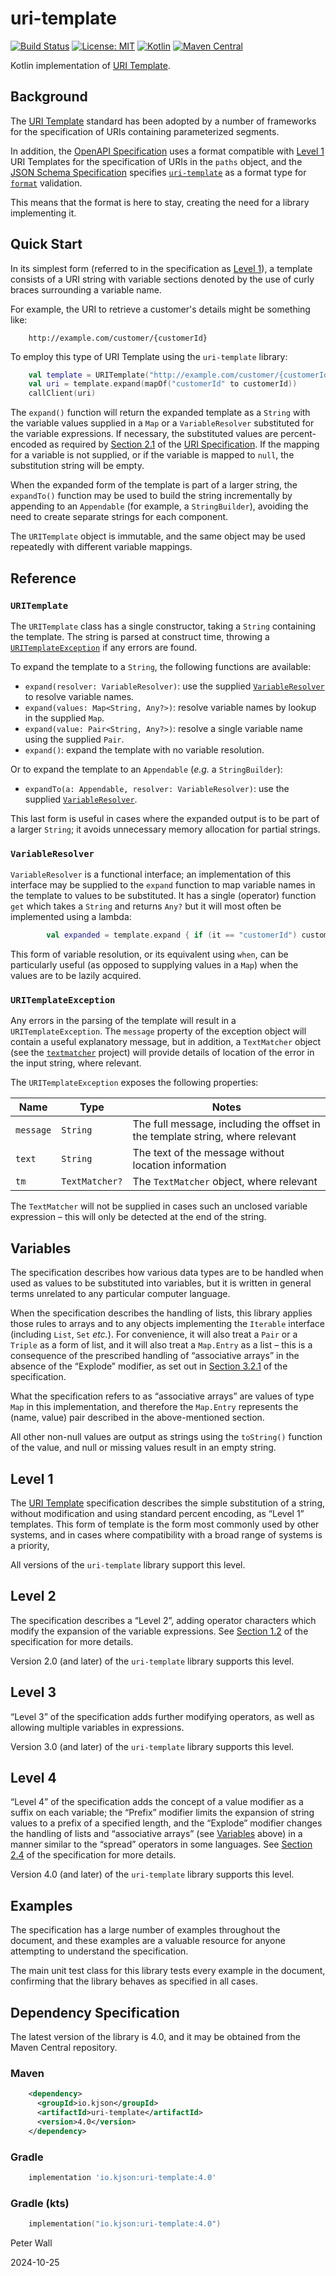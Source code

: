 # uri-template

[![Build Status](https://github.com/pwall567/uri-template/actions/workflows/build.yml/badge.svg)](https://github.com/pwall567/uri-template/actions/workflows/build.yml)
[![License: MIT](https://img.shields.io/badge/License-MIT-yellow.svg)](https://opensource.org/licenses/MIT)
[![Kotlin](https://img.shields.io/static/v1?label=Kotlin&message=v1.9.24&color=7f52ff&logo=kotlin&logoColor=7f52ff)](https://github.com/JetBrains/kotlin/releases/tag/v1.9.24)
[![Maven Central](https://img.shields.io/maven-central/v/io.kjson/uri-template?label=Maven%20Central)](https://search.maven.org/search?q=g:%22io.kjson%22%20AND%20a:%uri-template%22)

Kotlin implementation of [URI Template](https://www.rfc-editor.org/rfc/rfc6570.html).

## Background

The [URI Template](https://www.rfc-editor.org/rfc/rfc6570.html) standard has been adopted by a number of frameworks for
the specification of URIs containing parameterized segments.

In addition, the [OpenAPI Specification](https://swagger.io/specification/) uses a format compatible with
[Level 1](#level-1) URI Templates for the specification of URIs in the `paths` object, and the
[JSON Schema Specification](https://json-schema.org/specification) specifies
[`uri-template`](https://json-schema.org/draft/2020-12/json-schema-validation#name-uri-template) as a format type for
[`format`](https://json-schema.org/draft/2020-12/json-schema-validation#name-vocabularies-for-semantic-c) validation.

 This means that the format is here to stay, creating the need for a library implementing it.

## Quick Start

In its simplest form (referred to in the specification as [Level 1](#level-1)), a template consists of a URI string with
variable sections denoted by the use of curly braces surrounding a variable name.

For example, the URI to retrieve a customer's details might be something like:
```
    http://example.com/customer/{customerId}
```

To employ this type of URI Template using the `uri-template` library:
```kotlin
    val template = URITemplate("http://example.com/customer/{customerId}")
    val uri = template.expand(mapOf("customerId" to customerId))
    callClient(uri)
```

The `expand()` function will return the expanded template as a `String` with the variable values supplied in a `Map` or
a `VariableResolver` substituted for the variable expressions.
If necessary, the substituted values are percent-encoded as required by
[Section 2.1](https://www.rfc-editor.org/rfc/rfc3986#section-2.1) of the
[URI Specification](https://www.rfc-editor.org/rfc/rfc3986).
If the mapping for a variable is not supplied, or if the variable is mapped to `null`, the substitution string will be
empty.

When the expanded form of the template is part of a larger string, the `expandTo()` function may be used to build the
string incrementally by appending to an `Appendable` (for example, a `StringBuilder`), avoiding the need to create
separate strings for each component.

The `URITemplate` object is immutable, and the same object may be used repeatedly with different variable mappings.

## Reference

### `URITemplate`

The `URITemplate` class has a single constructor, taking a `String` containing the template.
The string is parsed at construct time, throwing a [`URITemplateException`](#uritemplateexception) if any errors are
found.

To expand the template to a `String`, the following functions are available:
- `expand(resolver: VariableResolver)`: use the supplied [`VariableResolver`](#variableresolver) to resolve variable
  names.
- `expand(values: Map<String, Any?>)`: resolve variable names by lookup in the supplied `Map`.
- `expand(value: Pair<String, Any?>)`: resolve a single variable name using the supplied `Pair`.
- `expand()`: expand the template with no variable resolution.

Or to expand the template to an `Appendable` (_e.g._ a `StringBuilder`):
- `expandTo(a: Appendable, resolver: VariableResolver)`: use the supplied [`VariableResolver`](#variableresolver).

This last form is useful in cases where the expanded output is to be part of a larger `String`; it avoids unnecessary
memory allocation for partial strings.

### `VariableResolver`

`VariableResolver` is a functional interface; an implementation of this interface may be supplied to the `expand`
function to map variable names in the template to values to be substituted.
It has a single (operator) function `get` which takes a `String` and returns `Any?` but it will most often be
implemented using a lambda:
```kotlin
        val expanded = template.expand { if (it == "customerId") customerId else null }
```

This form of variable resolution, or its equivalent using `when`, can be particularly useful (as opposed to supplying
values in a `Map`) when the values are to be lazily acquired.

### `URITemplateException`

Any errors in the parsing of the template will result in a `URITemplateException`.
The `message` property of the exception object will contain a useful explanatory message, but in addition, a
`TextMatcher` object (see the [`textmatcher`](https://github.com/pwall567/textmatcher) project) will provide details of
location of the error in the input string, where relevant.

The `URITemplateException` exposes the following properties:

| Name      | Type           | Notes                                                                         |
|-----------|----------------|-------------------------------------------------------------------------------|
| `message` | `String`       | The full message, including the offset in the template string, where relevant |
| `text`    | `String`       | The text of the message without location information                          |
| `tm`      | `TextMatcher?` | The `TextMatcher` object, where relevant                                      |

The `TextMatcher` will not be supplied in cases such an unclosed variable expression &ndash; this will only be detected
at the end of the string.

## Variables

The specification describes how various data types are to be handled when used as values to be substituted into
variables, but it is written in general terms unrelated to any particular computer language.

When the specification describes the handling of lists, this library applies those rules to arrays and to any objects
implementing the `Iterable` interface (including `List`, `Set` _etc._).
For convenience, it will also treat a `Pair` or a `Triple` as a form of list, and it will also treat a `Map.Entry` as a
list &ndash; this is a consequence of the prescribed handling of &ldquo;associative arrays&rdquo; in the absence of the
&ldquo;Explode&rdquo; modifier, as set out in [Section 3.2.1](https://www.rfc-editor.org/rfc/rfc6570.html#section-3.2.1)
of the specification.

What the specification refers to as &ldquo;associative arrays&rdquo; are values of type `Map` in this implementation,
and therefore the `Map.Entry` represents the (name, value) pair described in the above-mentioned section. 

All other non-null values are output as strings using the `toString()` function of the value, and null or missing
values result in an empty string.

## Level 1

The [URI Template](https://www.rfc-editor.org/rfc/rfc6570.html) specification describes the simple substitution of a
string, without modification and using standard percent encoding, as &ldquo;Level 1&rdquo; templates.
This form of template is the form most commonly used by other systems, and in cases where compatibility with a broad
range of systems is a priority, 

All versions of the `uri-template` library support this level.

## Level 2

The specification describes a &ldquo;Level 2&rdquo;, adding operator characters which modify the expansion of the
variable expressions.
See [Section 1.2](https://www.rfc-editor.org/rfc/rfc6570.html#section-1.2) of the specification for more details.

Version 2.0 (and later) of the `uri-template` library supports this level.

## Level 3

&ldquo;Level 3&rdquo; of the specification adds further modifying operators, as well as allowing multiple variables in
expressions.

Version 3.0 (and later) of the `uri-template` library supports this level.

## Level 4

&ldquo;Level 4&rdquo; of the specification adds the concept of a value modifier as a suffix on each variable;
the &ldquo;Prefix&rdquo; modifier limits the expansion of string values to a prefix of a specified length, and the
&ldquo;Explode&rdquo; modifier changes the handling of lists and &ldquo;associative arrays&rdquo; (see
[Variables](#variables) above) in a manner similar to the &ldquo;spread&rdquo; operators in some languages.
See [Section 2.4](https://www.rfc-editor.org/rfc/rfc6570.html#section-2.4) of the specification for more details.

Version 4.0 (and later) of the `uri-template` library supports this level.

## Examples

The specification has a large number of examples throughout the document, and these examples are a valuable resource for
anyone attempting to understand the specification.

The main unit test class for this library tests every example in the document, confirming that the library behaves as
specified in all cases.

## Dependency Specification

The latest version of the library is 4.0, and it may be obtained from the Maven Central repository.

### Maven
```xml
    <dependency>
      <groupId>io.kjson</groupId>
      <artifactId>uri-template</artifactId>
      <version>4.0</version>
    </dependency>
```
### Gradle
```groovy
    implementation 'io.kjson:uri-template:4.0'
```
### Gradle (kts)
```kotlin
    implementation("io.kjson:uri-template:4.0")
```

Peter Wall

2024-10-25

